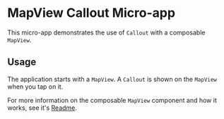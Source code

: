 # MapView Callout Micro-app

This micro-app demonstrates the use of `Callout` with a composable `MapView`.

## Usage

The application starts with a `MapView`. A `Callout` is shown on the `MapView` when you tap on it.

For more information on the composable `MapView` component and how it works, see it's [Readme](../../toolkit/geoview-compose/README.md).